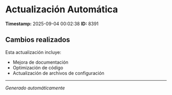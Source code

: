 # Actualización Automática

**Timestamp:** 2025-09-04 00:02:38
**ID:** 8391

## Cambios realizados

Esta actualización incluye:
- Mejora de documentación
- Optimización de código
- Actualización de archivos de configuración

---
*Generado automáticamente*

